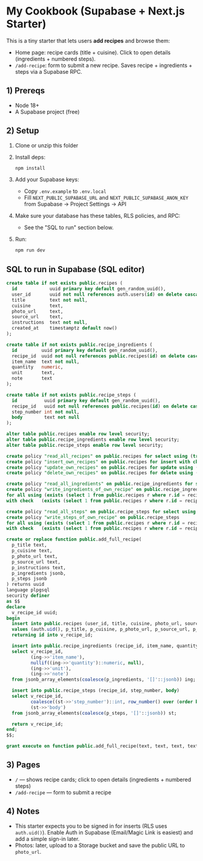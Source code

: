 
# My Cookbook (Supabase + Next.js Starter)

This is a tiny starter that lets users **add recipes** and browse them:
- Home page: recipe cards (title + cuisine). Click to open details (ingredients + numbered steps).
- `/add-recipe`: form to submit a new recipe. Saves recipe + ingredients + steps via a Supabase RPC.

## 1) Prereqs
- Node 18+
- A Supabase project (free)

## 2) Setup
1. Clone or unzip this folder
2. Install deps:
   ```bash
   npm install
   ```
3. Add your Supabase keys:
   - Copy `.env.example` to `.env.local`
   - Fill `NEXT_PUBLIC_SUPABASE_URL` and `NEXT_PUBLIC_SUPABASE_ANON_KEY` from Supabase → Project Settings → API

4. Make sure your database has these tables, RLS policies, and RPC:
   - See the "SQL to run" section below.

5. Run:
   ```bash
   npm run dev
   ```

## SQL to run in Supabase (SQL editor)

```sql
create table if not exists public.recipes (
  id            uuid primary key default gen_random_uuid(),
  user_id       uuid not null references auth.users(id) on delete cascade,
  title         text not null,
  cuisine       text,
  photo_url     text,
  source_url    text,
  instructions  text not null,
  created_at    timestamptz default now()
);

create table if not exists public.recipe_ingredients (
  id         uuid primary key default gen_random_uuid(),
  recipe_id  uuid not null references public.recipes(id) on delete cascade,
  item_name  text not null,
  quantity   numeric,
  unit       text,
  note       text
);

create table if not exists public.recipe_steps (
  id          uuid primary key default gen_random_uuid(),
  recipe_id   uuid not null references public.recipes(id) on delete cascade,
  step_number int not null,
  body        text not null
);

alter table public.recipes enable row level security;
alter table public.recipe_ingredients enable row level security;
alter table public.recipe_steps enable row level security;

create policy "read_all_recipes" on public.recipes for select using (true);
create policy "insert_own_recipes" on public.recipes for insert with check (auth.uid() = user_id);
create policy "update_own_recipes" on public.recipes for update using (auth.uid() = user_id);
create policy "delete_own_recipes" on public.recipes for delete using (auth.uid() = user_id);

create policy "read_all_ingredients" on public.recipe_ingredients for select using (true);
create policy "write_ingredients_of_own_recipe" on public.recipe_ingredients
for all using (exists (select 1 from public.recipes r where r.id = recipe_id and r.user_id = auth.uid()))
with check   (exists (select 1 from public.recipes r where r.id = recipe_id and r.user_id = auth.uid()));

create policy "read_all_steps" on public.recipe_steps for select using (true);
create policy "write_steps_of_own_recipe" on public.recipe_steps
for all using (exists (select 1 from public.recipes r where r.id = recipe_id and r.user_id = auth.uid()))
with check   (exists (select 1 from public.recipes r where r.id = recipe_id and r.user_id = auth.uid()));

create or replace function public.add_full_recipe(
  p_title text,
  p_cuisine text,
  p_photo_url text,
  p_source_url text,
  p_instructions text,
  p_ingredients jsonb,
  p_steps jsonb
) returns uuid
language plpgsql
security definer
as $$
declare
  v_recipe_id uuid;
begin
  insert into public.recipes (user_id, title, cuisine, photo_url, source_url, instructions)
  values (auth.uid(), p_title, p_cuisine, p_photo_url, p_source_url, p_instructions)
  returning id into v_recipe_id;

  insert into public.recipe_ingredients (recipe_id, item_name, quantity, unit, note)
  select v_recipe_id,
         (ing->>'item_name'),
         nullif((ing->>'quantity')::numeric, null),
         (ing->>'unit'),
         (ing->>'note')
  from jsonb_array_elements(coalesce(p_ingredients, '[]'::jsonb)) ing;

  insert into public.recipe_steps (recipe_id, step_number, body)
  select v_recipe_id,
         coalesce((st->>'step_number')::int, row_number() over (order by (select 1))),
         (st->>'body')
  from jsonb_array_elements(coalesce(p_steps, '[]'::jsonb)) st;

  return v_recipe_id;
end;
$$;

grant execute on function public.add_full_recipe(text, text, text, text, text, jsonb, jsonb) to authenticated;
```

## 3) Pages
- `/` — shows recipe cards; click to open details (ingredients + numbered steps)
- `/add-recipe` — form to submit a recipe

## 4) Notes
- This starter expects you to be signed in for inserts (RLS uses `auth.uid()`). Enable Auth in Supabase (Email/Magic Link is easiest) and add a simple sign-in later.
- Photos: later, upload to a Storage bucket and save the public URL to `photo_url`.
